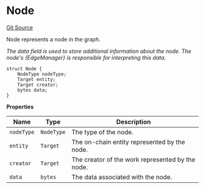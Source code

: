 # Node
[Git Source](https://github.com/titlesnyc/wallflower-contract-v2/blob/190d4e66726023743d2d6974c49be143469e59b9/src/shared/Common.sol)

Node represents a node in the graph.

*The data field is used to store additional information about the node. The node's {EdgeManager} is responsible for interpreting this data.*


```solidity
struct Node {
    NodeType nodeType;
    Target entity;
    Target creator;
    bytes data;
}
```

**Properties**

|Name|Type|Description|
|----|----|-----------|
|`nodeType`|`NodeType`|The type of the node.|
|`entity`|`Target`|The on-chain entity represented by the node.|
|`creator`|`Target`|The creator of the work represented by the node.|
|`data`|`bytes`|The data associated with the node.|

